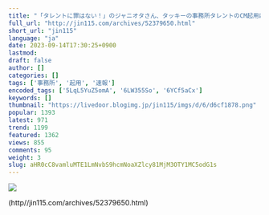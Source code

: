 ```yaml
---
title: "「タレントに罪はない！」のジャニオタさん、タッキーの事務所タレントのCM起用にブチギレてしまう・・・ "
full_url: "http://jin115.com/archives/52379650.html"
short_url: "jin115"
language: "ja"
date: 2023-09-14T17:30:25+0900
lastmod: 
draft: false
author: []
categories: []
tags: ['事務所', '起用', '速報']
encoded_tags: ['5LqL5YuZ5omA', '6LW355So', '6YCf5aCx']
keywords: []
thumbnail: "https://livedoor.blogimg.jp/jin115/imgs/d/6/d6cf1878.png"
popular: 1393
latest: 971
trend: 1199
featured: 1362
views: 855
comments: 95
weight: 3
slug: aHR0cC8vamluMTE1LmNvbS9hcmNoaXZlcy81MjM3OTY1MC5odG1s
---
```


![](https://livedoor.blogimg.jp/jin115/imgs/d/6/d6cf1878.png)



(http//jin115.com/archives/52379650.html)
